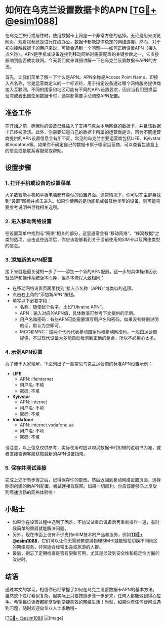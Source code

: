 # 如何在乌克兰设置数据卡的APN [[TG💪+ @esim1088](https://t.me/s/esim1088)]

在乌克兰旅行或居住时，使用数据卡上网是一个非常方便的选择。无论是用来浏览网页、观看视频还是进行在线办公，数据卡都能提供稳定的网络连接。然而，对于初次接触数据卡的用户来说，可能会遇到一个问题——如何正确设置APN（接入点名称）。APN是手机或设备连接到移动网络时需要配置的关键参数之一，它直接影响到能否成功联网。今天我们就来详细讲解一下在乌克兰设置数据卡APN的方法。

首先，让我们简单了解一下什么是APN。APN全称是Access Point Name，即接入点名称，它是运营商定义的一个标识符，用于指定设备通过哪个网络服务提供商接入互联网。不同的国家和地区可能有不同的APN设置要求，因此当我们更换运营商或者出国使用数据卡时，通常都需要手动调整APN配置。

## 准备工作

在开始之前，确保你的设备已经插入了支持乌克兰本地网络的数据卡，并且该数据卡已经被激活。此外，你需要知道自己的数据卡所属的运营商是谁，因为不同运营商提供的APN设置信息会有所不同。常见的乌克兰主要运营商包括LIFE、Kyivstar和Vodafone等。如果你不确定自己的数据卡属于哪家运营商，可以查看包装盒上的信息或是联系客服获取帮助。

## 设置步骤

### 1. 打开手机或设备的设置菜单

大多数智能手机和平板电脑都有类似的设置界面。通常情况下，你可以在主屏幕找到“设置”图标并点击进入。如果你使用的是功能机或者其他类型的设备，则可能需要参考说明书寻找相关选项。

### 2. 进入移动网络设置

在设置菜单中找到与“网络”相关的部分，这里通常会有“移动网络”、“蜂窝数据”之类的选项。点击这些选项后，你应该能够看到关于当前使用的SIM卡以及网络类型的信息。

### 3. 添加新的APN配置

接下来就是最关键的一步了——添加一个新的APN配置。这一步的具体操作因设备品牌和操作系统版本而异，但基本流程大致相同：

- 在移动网络设置页面里找到“接入点名称（APN）”或类似的选项。
- 点击右上角的“添加新APN”按钮。
- 填写以下必要字段：
  - 名称：随便起个名字，比如“Ukraine APN”。
  - APN：输入对应的APN值，具体数值可参考下文提供的示例。
  - 用户名和密码：有些APN可能需要填写用户名和密码，如果没有特别说明的话，默认为空即可。
  - MCC和MNC：这两个代码代表移动国家码和移动网络码，一般由运营商提供，不过现代设备大多能自动检测到正确的组合，所以不必担心太多。

### 4. 示例APN设置

为了便于大家理解，下面列出了一些常见乌克兰运营商的标准APN设置示例：

- **LIFE**
  - APN: lifeinternet
  - 用户名: 不填
  - 密码: 不填
- **Kyivstar**
  - APN: internet
  - 用户名: 不填
  - 密码: 不填
- **Vodafone**
  - APN: internet.vodafone.ua
  - 用户名: 不填
  - 密码: 不填

请注意，以上信息仅供参考，实际使用时应以购买数据卡时附带的说明书为准，或者直接咨询客服获取最新的APN设置指南。

### 5. 保存并测试连接

完成上述所有步骤之后，记得保存你的更改。然后返回到移动网络设置页面，选择刚刚创建的新APN配置，尝试连接互联网。如果一切顺利，你应该能够马上享受到高速流畅的网络体验啦！

## 小贴士

- 如果你在设置过程中遇到了困难，不妨试试重启设备后再重新操作一遍，有时候简单的重启就能解决问题。
- 另外，现在市面上也有不少支持eSIM技术的产品和服务，例如[**TG💪+ @esim1088**](https://t.me/s/esim1088)，它们可以让你无需频繁更换物理SIM卡就能轻松切换不同地区的网络服务，非常适合经常出差或旅游的人群。
- 最后，别忘了定期检查是否有更新可用，尤其是涉及到安全性和稳定性方面的改进时。

## 结语

通过本文的学习，相信你已经掌握了如何在乌克兰设置数据卡APN的基本方法。虽然这个过程看似复杂，但实际上只要按照步骤一步步来，任何人都能做到得心应手。希望每位读者都能享受到便捷高效的网络生活！当然，如果你有任何疑问或遇到问题，随时欢迎向专业人士求助哦~

[[TG💪+ @esim1088](https://t.me/s/esim1088) ![Image](https://i.postimg.cc/4NQfJmqS/Snipaste-2025-05-13-00-14-12.png)]